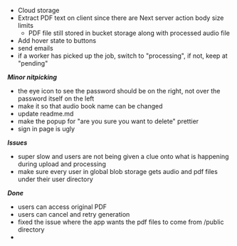 - Cloud storage
- Extract PDF text on client since there are Next server action body size limits
  - PDF file still stored in bucket storage along with processed audio file
- Add hover state to buttons
- send emails
- if a worker has picked up the job, switch to "processing", if not, keep at "pending"

**_Minor nitpicking_**

- the eye icon to see the password should be on the right, not over the password itself on the left
- make it so that audio book name can be changed
- update readme.md
- make the popup for "are you sure you want to delete" prettier
- sign in page is ugly

**_Issues_**

- super slow and users are not being given a clue onto what is happening during upload and processing
- make sure every user in global blob storage gets audio and pdf files under their user directory

**_Done_**

- users can access original PDF
- users can cancel and retry generation
- fixed the issue where the app wants the pdf files to come from /public directory
-
